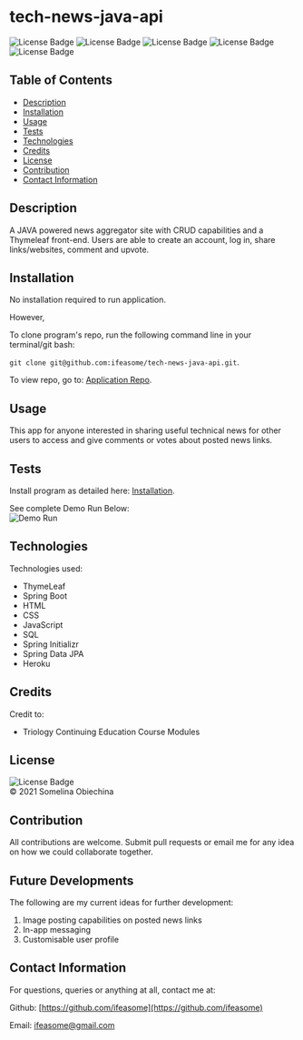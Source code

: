 # tech-news-java-api
![License Badge](https://img.shields.io/badge/license-MIT-blue.svg) 
![License Badge](https://img.shields.io/badge/JAVA-85%20%25-purple)
![License Badge](https://img.shields.io/badge/HTML-5%20%25-yellow)
![License Badge](https://img.shields.io/badge/JavaScript-5%20%25-green)
![License Badge](https://img.shields.io/badge/CSS-5%20%25-brightgreen)


## Table of Contents 
* [Description](#Descritpion)
* [Installation](#Installation)
* [Usage](#Usage)
* [Tests](#Tests)
* [Technologies](#Technologies)
* [Credits](#Credits)
* [License](#License)
* [Contribution](#Contribution)
* [Contact Information](#ContactInfo)

## Description
 A JAVA powered news aggregator site with CRUD capabilities and a Thymeleaf front-end. Users are able to create an account, log in, share links/websites, comment and upvote. 


## Installation 
No installation required to run application. 

However, 

To clone program's repo, run the following command line in your terminal/git bash: 


`git clone git@github.com:ifeasome/tech-news-java-api.git`. 

To view repo, go to: [Application Repo](https://github.com/ifeasome/tech-news-java-api).

## Usage 
This app for anyone interested in sharing useful technical news for other users to access and give comments or votes about posted news links.



## Tests 
Install program as detailed here: [Installation](#Installation). </br>

See complete Demo Run Below: </br>
![Demo Run](./JustTechNews.gif)</br>


## Technologies
Technologies used: 
* ThymeLeaf
* Spring Boot 
* HTML 
* CSS
* JavaScript
* SQL
* Spring Initializr
* Spring Data JPA
* Heroku


## Credits 
Credit to: </br>
* Triology Continuing Education Course Modules

## License
![License Badge](https://img.shields.io/badge/license-MIT-blue.svg) 
</br>
© 2021 Somelina Obiechina

## Contribution
All contributions are welcome. Submit pull requests or email me for any idea on how we could collaborate together. 

## Future Developments 
The following are my current ideas for further development: 
1. Image posting capabilities on posted news links 
2. In-app messaging 
3. Customisable user profile


## Contact Information 
For questions, queries or anything at all, contact me at: 

Github: [https://github.com/ifeasome](https://github.com/ifeasome) 

Email: [ifeasome@gmail.com](ifeasome@gmail.com)

